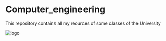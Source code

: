 # Computer_engineering
This repository contains all my reources of some classes of the University


![logo](https://upload.wikimedia.org/wikipedia/commons/thumb/d/d9/Logo_del_ITAM.svg/600px-Logo_del_ITAM.svg.png)

